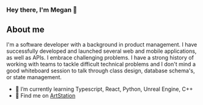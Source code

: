### Hey there, I'm Megan 👋

## About me ##
I'm a software developer with a background in product management. I have successfully developed and launched several web and mobile applications, as well as APIs. I embrace challenging problems. I have a strong history of working with teams to tackle difficult technical problems and I don't mind a good whiteboard session to talk through class design, database schema's, or state management. 

- 🌱 I’m currently learning Typescript, React, Python, Unreal Engine, C++
- 🎨 Find me on [ArtStation](https://meganfolsom6.artstation.com)

<!--
**mfolsom/mfolsom** is a ✨ _special_ ✨ repository because its `README.md` (this file) appears on your GitHub profile.

Here are some ideas to get you started:

- 🔭 I’m currently working on ...
- 🌱 I’m currently learning ...
- 👯 I’m looking to collaborate on ...
- 🤔 I’m looking for help with ...
- 💬 Ask me about ...
- 📫 How to reach me: ...
- 😄 Pronouns: ...
- ⚡ Fun fact: ...
-->
